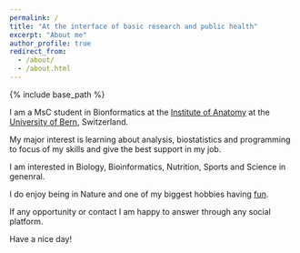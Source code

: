 ```yaml
---
permalink: /
title: "At the interface of basic research and public health"
excerpt: "About me"
author_profile: true
redirect_from: 
  - /about/
  - /about.html
---
```


{% include base_path %}

I am a MsC student in Bionformatics at the [Institute of Anatomy](https://www.ana.unibe.ch/index_eng.html) at the [University of Bern](https://www.unibe.ch/index_eng.html), Switzerland.

My major interest is learning about analysis, biostatistics and programming to focus of my skills and give the best support in my job.

I am interested in Biology, Bioinformatics, Nutrition, Sports and Science in genenral.

I do enjoy being in Nature and one of my biggest hobbies having [fun](images/paraAmis.jpg).

If any opportunity or contact I am happy to answer through any social platform.

Have a nice day!


